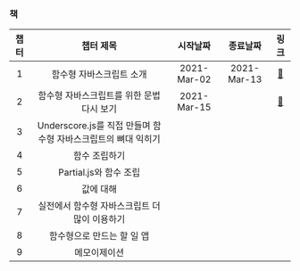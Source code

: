 ### 책

| 챕터 |     챕터 제목    | 시작날짜   | 종료날짜 | 링크  |
| :-: | :---------------------------------------------: | :--------: | :--------: | :---------------------------: |
|  1  | 함수형 자바스크립트 소개                                | 2021-Mar-02 | 2021-Mar-13 |[:link:](chapter-01/README.md) |
|  2  | 함수형 자바스크립트를 위한 문법 다시 보기                   | 2021-Mar-15 | | [:link:](chapter-02/README.md) |
|  3  | Underscore.js를 직접 만들며 함수형 자바스크립트의 뼈대 익히기 |            | | |
|  4  | 함수 조립하기                                        |            | | |
|  5  | Partial.js와 함수 조립                              |            | | |
|  6  | 값에 대해                                           |            | | |
|  7  | 실전에서 함수형 자바스크립트 더 많이 이용하기                |            | | |
|  8  | 함수형으로 만드는 할 일 앱                              |            | | |
|  9  | 메모이제이션                                         |            | | |